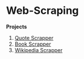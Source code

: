 # Web-Scraping

**Projects**
1. [Quote Scrapper](https://github.com/ChandrashekharRobbi/Web-Scraping/tree/main/Quote%20Scrapper)
2. [Book Scrapper](https://github.com/ChandrashekharRobbi/Web-Scraping/tree/main/Book%20Scraper)
3. [Wikipedia Scrapper](https://github.com/ChandrashekharRobbi/Web-Scraping/tree/main/Wikipedia%20Scrapper)


